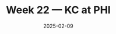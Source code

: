 ---
layout: game
title: Week 22 — KC at PHI
season: 2024
game_id: 2024_22_KC_PHI
week: 22
date: 2025-02-09
home_team: PHI
away_team: KC
final_home: 
final_away: 
pbp_url: /assets/data/pbp/2024/2024_22_KC_PHI.csv.gz
---